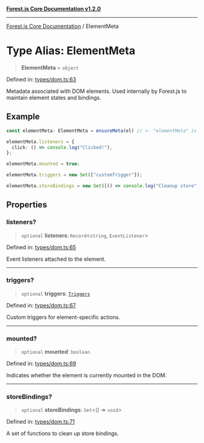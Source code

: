 [**Forest.js Core Documentation v1.2.0**](../README.md)

***

[Forest.js Core Documentation](../README.md) / ElementMeta

# Type Alias: ElementMeta

> **ElementMeta** = `object`

Defined in: [types/dom.ts:63](https://github.com/GrangbelrLurain/forest-js/blob/3b9f0f1236af55b74c90cc45f6935444ec94c11b/packages/core/src/types/dom.ts#L63)

Metadata associated with DOM elements.
Used internally by Forest.js to maintain element states and bindings.

## Example

```ts
const elementMeta: ElementMeta = ensureMeta(el) // <- "elementMeta" is a ElementMeta

elementMeta.listeners = {
  click: () => console.log("Clicked!"),
};

elementMeta.mounted = true;

elementMeta.triggers = new Set(["customTrigger"]);

elementMeta.storeBindings = new Set([() => console.log("Cleanup store")]);
```

## Properties

### listeners?

> `optional` **listeners**: `Record`\<`string`, `EventListener`\>

Defined in: [types/dom.ts:65](https://github.com/GrangbelrLurain/forest-js/blob/3b9f0f1236af55b74c90cc45f6935444ec94c11b/packages/core/src/types/dom.ts#L65)

Event listeners attached to the element.

***

### triggers?

> `optional` **triggers**: [`Triggers`](Triggers.md)

Defined in: [types/dom.ts:67](https://github.com/GrangbelrLurain/forest-js/blob/3b9f0f1236af55b74c90cc45f6935444ec94c11b/packages/core/src/types/dom.ts#L67)

Custom triggers for element-specific actions.

***

### mounted?

> `optional` **mounted**: `boolean`

Defined in: [types/dom.ts:69](https://github.com/GrangbelrLurain/forest-js/blob/3b9f0f1236af55b74c90cc45f6935444ec94c11b/packages/core/src/types/dom.ts#L69)

Indicates whether the element is currently mounted in the DOM.

***

### storeBindings?

> `optional` **storeBindings**: `Set`\<() => `void`\>

Defined in: [types/dom.ts:71](https://github.com/GrangbelrLurain/forest-js/blob/3b9f0f1236af55b74c90cc45f6935444ec94c11b/packages/core/src/types/dom.ts#L71)

A set of functions to clean up store bindings.
